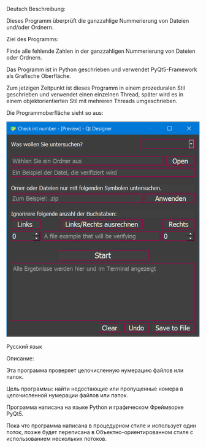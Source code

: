 Deutsch 
Beschreibung:



Dieses Programm überprüft die ganzzahlige Nummerierung von Dateien und/oder Ordnern.


Ziel des Programms: 


Finde alle fehlende Zahlen in der ganzzahligen Nummerierung von Dateien oder Ordnern.




Das Programm ist in Python geschrieben und verwendet PyQt5-Framework als Grafische Oberfläche.


Zum jetzigen Zeitpunkt ist dieses Programm in einem prozeduralen Stil geschrieben und verwendet einen einzelnen Thread, später wird es in einem objektorientierten Stil mit mehreren Threads umgeschrieben.


Die Programmoberfläche sieht so aus:





![GUI](https://github.com/oleg-popov4/check_int_file_num/blob/master/image/FileUi.png)






Русский язык 


Описание:


Эта программа проверяет целочисленную нумерацию файлов или папок.


Цель программы: найти недостающие или пропущенные номера в целочисленной нумерации файлов или папок.


Программа написана на языке Python и графическом Фреймворке PyQt5.


Пока что программа написана в процедурном стиле и использует один поток, позже будет переписана в Объектно-ориентированном стиле с использованием нескольких потоков.

